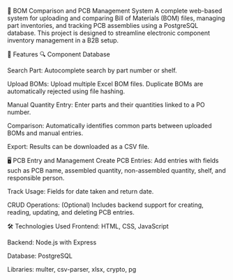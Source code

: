 🧾 BOM Comparison and PCB Management System
A complete web-based system for uploading and comparing Bill of Materials (BOM) files, managing part inventories, and tracking PCB assemblies using a PostgreSQL database. This project is designed to streamline electronic component inventory management in a B2B setup.

🚀 Features
🔍 Component Database

Search Part: Autocomplete search by part number or shelf.

Upload BOMs: Upload multiple Excel BOM files. Duplicate BOMs are automatically rejected using file hashing.

Manual Quantity Entry: Enter parts and their quantities linked to a PO number.

Comparison: Automatically identifies common parts between uploaded BOMs and manual entries.

Export: Results can be downloaded as a CSV file.

🖥️ PCB Entry and Management
Create PCB Entries: Add entries with fields such as PCB name, assembled quantity, non-assembled quantity, shelf, and responsible person.

Track Usage: Fields for date taken and return date.

CRUD Operations: (Optional) Includes backend support for creating, reading, updating, and deleting PCB entries.

🛠️ Technologies Used
Frontend: HTML, CSS, JavaScript

Backend: Node.js with Express

Database: PostgreSQL

Libraries: multer, csv-parser, xlsx, crypto, pg
